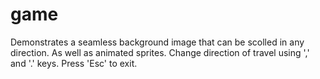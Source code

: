 game
====

Demonstrates a seamless background image that can be scolled in any
direction. As well as animated sprites. Change direction of travel using
',' and '.' keys. Press 'Esc' to exit.

